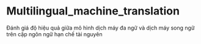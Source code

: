 # Multilingual_machine_translation
Đánh giá độ hiệu quả giữa mô hình dịch máy đa ngữ và dịch máy song ngữ trên cặp ngôn ngữ hạn chế tài nguyên
